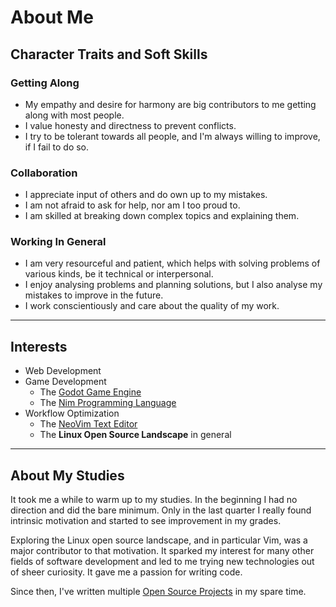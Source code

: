 [creationTime]:- "Feb 20. 2023"
[lastWriteTime]:- "Jun 20. 2023"

# About Me

## Character Traits and Soft Skills

### Getting Along

- My empathy and desire for harmony are big contributors to me getting along with
most people.
- I value honesty and directness to prevent conflicts.
- I try to be tolerant towards all people, and I'm always willing to improve,
if I fail to do so.

### Collaboration

- I appreciate input of others and do own up to my mistakes.
- I am not afraid to ask for help, nor am I too proud to.
- I am skilled at breaking down complex topics and explaining them.

### Working In General

- I am very resourceful and patient,
which helps with solving problems of various kinds, be it technical or interpersonal.
- I enjoy analysing problems and planning solutions,
but I also analyse my mistakes to improve in the future.
- I work conscientiously and care about the quality of my work.

---

## Interests

  * Web Development
  * Game Development
    - The [Godot Game Engine](https://godotengine.org/)
    - The [Nim Programming Language](https://nim-lang.org/)
  * Workflow Optimization
    - The [NeoVim Text Editor](https://neovim.io/)
    - The **Linux Open Source Landscape** in general

---

## About My Studies

It took me a while to warm up to my studies.
In the beginning I had no direction and did the bare minimum.
Only in the last quarter I really found intrinsic motivation and
started to see improvement in my grades.

Exploring the Linux open source landscape, and in particular Vim,
was a major contributor to that motivation.
It sparked my interest for many other fields of software development
and led to me trying new technologies out of sheer curiosity.
It gave me a passion for writing code.

Since then, I've written multiple [Open Source Projects](#/open_source_projects) in
my spare time.

